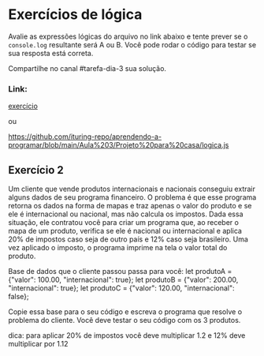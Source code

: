 # Exercícios de lógica

Avalie as expressões lógicas do arquivo no link abaixo e tente prever se o ```console.log``` resultante será A ou B.
Você pode rodar o código para testar se sua resposta está correta. 

Compartilhe no canal #tarefa-dia-3 sua solução.

### Link: 

[exercício](./logica.js)

ou

https://github.com/ituring-repo/aprendendo-a-programar/blob/main/Aula%203/Projeto%20para%20casa/logica.js

## Exercício 2

Um cliente que vende produtos internacionais e nacionais conseguiu extrair alguns dados de seu programa financeiro. 
O problema é que esse programa retorna os dados na forma de mapas e traz apenas o valor do produto e 
se ele é internacional ou nacional, mas não calcula os impostos. 
Dada essa situação, ele contratou você para criar um programa que, ao receber o mapa de um produto, verifica 
se ele é nacional ou internacional e aplica 20% de impostos caso seja de outro país e 12% caso seja brasileiro.
Uma vez aplicado o imposto, o programa imprime na tela o valor total do produto.


Base de dados que o cliente passou passa para você:
let produtoA = {"valor": 100.00, "internacional": true};
let produtoB = {"valor": 200.00, "internacional": true};
let produtoC = {"valor": 120.00, "internacional": false};

Copie essa base para o seu código e escreva o programa que resolve o problema do cliente. Você deve testar o seu código com os 3 produtos.

dica: para aplicar 20% de impostos você deve multiplicar 1.2 e 12% deve multiplicar por 1.12
